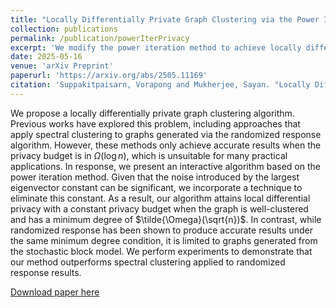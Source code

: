 ```yaml
---
title: "Locally Differentially Private Graph Clustering via the Power Iteration Method"
collection: publications
permalink: /publication/powerIterPrivacy
excerpt: 'We modify the power iteration method to achieve locally differentially private clustering for general graphs with constant privacy budget.'
date: 2025-05-16
venue: 'arXiv Preprint'
paperurl: 'https://arxiv.org/abs/2505.11169'
citation: 'Suppakitpaisarn, Vorapong and Mukherjee, Sayan. "Locally Differentially Private Graph Clustering via the Power Iteration Method." <i>arXiv Preprint arXiv:2505.11169</i>'
---
```

We propose a locally differentially private graph clustering algorithm.
Previous works have explored this problem, including approaches that apply spectral clustering to graphs generated via the randomized response algorithm.
However, these methods only achieve accurate results when the privacy budget is in $\Omega(\log n)$, which is unsuitable for many practical applications.
In response, we present an interactive algorithm based on the power iteration method. Given that the noise introduced by the largest eigenvector constant can be significant, we incorporate a technique to eliminate this constant.
As a result, our algorithm attains local differential privacy with a constant privacy budget when the graph is well-clustered and has a minimum degree of $\tilde{\Omega}(\sqrt{n})$.
In contrast, while randomized response has been shown to produce accurate results under the same minimum degree condition, it is limited to graphs generated from the stochastic block model.
We perform experiments to demonstrate that our method outperforms spectral clustering applied to randomized response results. 

[Download paper here](https://arxiv.org/pdf/2505.11169)

